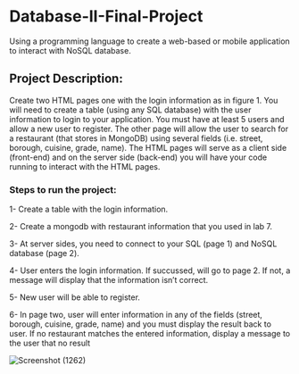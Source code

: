 # Database-II-Final-Project
Using a programming language to create a web-based or mobile application to interact with NoSQL database.
## Project Description:
Create two HTML pages one with the login information as in figure 1. You will need to 
create a table (using any SQL database) with the user information to login to your 
application. You must have at least 5 users and allow a new user to register. The other page 
will allow the user to search for a restaurant (that stores in MongoDB) using several fields 
(i.e. street, borough, cuisine, grade, name). The HTML pages will serve as a client side 
(front-end) and on the server side (back-end) you will have your code running to interact 
with the HTML pages.
### Steps to run the project:
1- Create a table with the login information.

2- Create a mongodb with restaurant information that you used in lab 7.

3- At server sides, you need to connect to your SQL (page 1) and NoSQL database
(page 2).

4- User enters the login information. If succussed, will go to page 2. If not, a message 
will display that the information isn’t correct. 

5- New user will be able to register.

6- In page two, user will enter information in any of the fields (street, borough, cuisine,
grade, name) and you must display the result back to user. If no restaurant matches 
the entered information, display a message to the user that no result

![Screenshot (1262)](https://github.com/AmjaadXX/Database-II-Final-Project/assets/145211625/36bbff48-648d-4e50-b3c4-fce553cfdb31)
